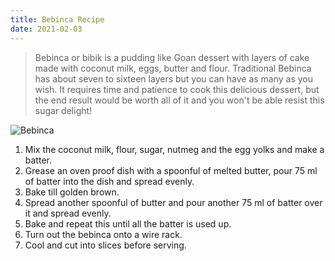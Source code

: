 ```yaml
---
title: Bebinca Recipe
date: 2021-02-03
---
```


> Bebinca or bibik is a pudding like Goan dessert with layers of cake made with coconut milk, eggs, butter and flour. Traditional Bebinca has about seven to sixteen layers but you can have as many as you wish. It requires time and patience to cook this delicious dessert, but the end result would be worth all of it and you won't be able resist this sugar delight!

![Bebinca](https://live.staticflickr.com/2710/4444788035_0b906fc271_c.jpg)

1. Mix the coconut milk, flour, sugar, nutmeg and the egg yolks and make a batter.
2. Grease an oven proof dish with a spoonful of melted butter, pour 75 ml of batter into the dish and spread evenly.
3. Bake till golden brown.
4. Spread another spoonful of butter and pour another 75 ml of batter over it and spread evenly.
5. Bake and repeat this until all the batter is used up.
6. Turn out the bebinca onto a wire rack.
7. Cool and cut into slices before serving.
